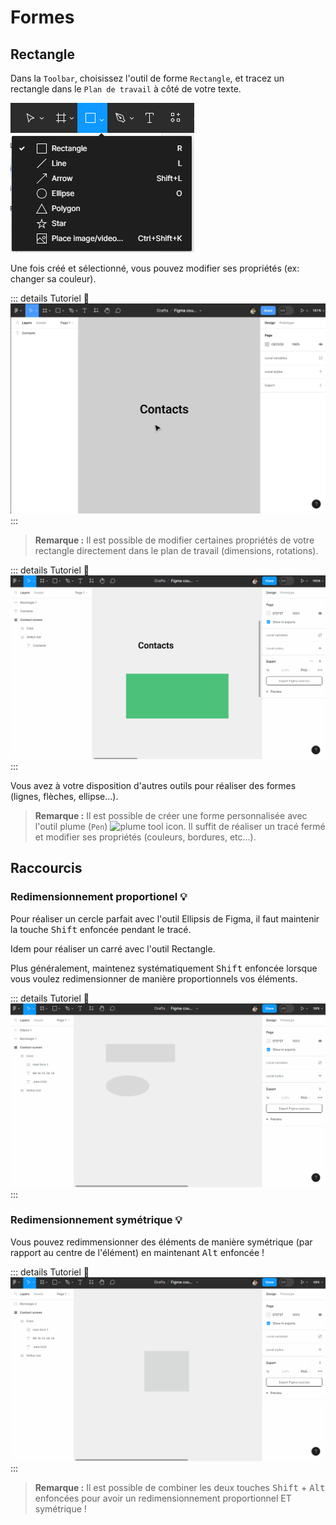 # Formes

## Rectangle
Dans la `Toolbar`, choisissez l'outil de forme `Rectangle`, et tracez un rectangle dans le `Plan de travail` à côté de votre texte.

![toolbar shape tools](../../../assets/img/figma/theory/ui-elements/forms/toolbar_shape_tools.png)

Une fois créé et sélectionné, vous pouvez modifier ses propriétés (ex: changer sa couleur).

::: details Tutoriel 🎥
![create rectangle shape](../../../assets/img/figma/theory/ui-elements/forms/create_rectangle_shape.gif)
:::

> **Remarque :** Il est possible de modifier certaines propriétés de votre rectangle directement dans le plan de travail (dimensions, rotations).

::: details Tutoriel 🎥
![rectangle properties](../../../assets/img/figma/theory/ui-elements/forms/rectangle_properties.gif)
:::

Vous avez à votre disposition d'autres outils pour réaliser des formes (lignes, flèches, ellipse...).

> **Remarque :** Il est possible de créer une forme personnalisée avec l'outil plume (`Pen`) <img class="align-text" height="32px" alt="plume tool icon" src="../../../assets/img/figma/theory/common-icons/plume-icon.png">. Il suffit de réaliser un tracé fermé et modifier ses propriétés (couleurs, bordures, etc...).

## Raccourcis

### Redimensionnement proportionel 💡
Pour réaliser un cercle parfait avec l'outil Ellipsis de Figma, il faut maintenir la touche <kbd>Shift</kbd> enfoncée pendant le tracé.

Idem pour réaliser un carré avec l'outil Rectangle.

Plus généralement, maintenez systématiquement <kbd>Shift</kbd> enfoncée lorsque vous voulez redimensionner de manière proportionnels vos éléments.

::: details Tutoriel 🎥
![forms proportional resizing](../../../assets/img/figma/theory/ui-elements/forms/forms-proportional-resizing.gif)
:::

### Redimensionnement symétrique 💡

Vous pouvez redimmensionner des éléments de manière symétrique (par rapport au centre de l'élément) en maintenant <kbd>Alt</kbd> enfoncée !

::: details Tutoriel 🎥
![forms symetrical resizing](../../../assets/img/figma/theory/ui-elements/forms/forms-symetrical-resizing.gif)
:::

> **Remarque :** Il est possible de combiner les deux touches <kbd>Shift</kbd> + <kbd>Alt</kbd> enfoncées pour avoir un redimensionnement proportionnel ET symétrique !
